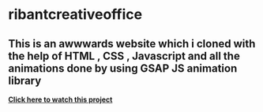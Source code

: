# ribantcreativeoffice

## This is an awwwards website which i cloned with the help of HTML , CSS , Javascript and all the animations done by using GSAP JS animation library

<b><a href="https://nilendra-vip.github.io/ribantcreativeoffice/" target="_blank">Click here to watch this project</a></b>
